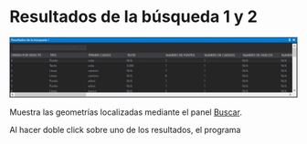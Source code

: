 # Resultados de la búsqueda 1 y 2

![Panel Resultados de la b&#xFA;squeda](../../../../.gitbook/assets/panelresultadosdelabusqueda.png)

Muestra las geometrías localizadas mediante el panel [Buscar](buscar.md).

Al hacer doble click sobre uno de los resultados, el programa 

